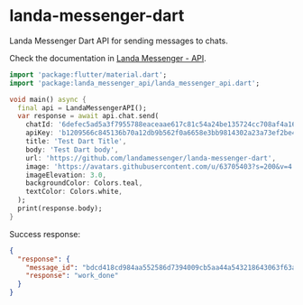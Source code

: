 # landa-messenger-dart

Landa Messenger Dart API for sending messages to chats.

Check the documentation in [Landa Messenger - API](https://landamessenger.com/api).

```dart
import 'package:flutter/material.dart';
import 'package:landa_messenger_api/landa_messenger_api.dart';

void main() async {
  final api = LandaMessengerAPI();
  var response = await api.chat.send(
    chatId: '6defec5ad5a3f7955788eaceaae617c81c54a24be135724cc708af4a168356ae',
    apiKey: 'b1209566c845136b70a12db9b562f0a6658e3bb9814302a23a73ef2be463cbea',
    title: 'Test Dart Title',
    body: 'Test Dart body',
    url: 'https://github.com/landamessenger/landa-messenger-dart',
    image: 'https://avatars.githubusercontent.com/u/63705403?s=200&v=4',
    imageElevation: 3.0,
    backgroundColor: Colors.teal,
    textColor: Colors.white,
  );
  print(response.body);
}
```

Success response:

```json
{
  "response": {
    "message_id": "bdcd418cd984aa552586d7394009cb5aa44a543218643063f63a5b158ac63c78",
    "response": "work_done"
  }
}
```